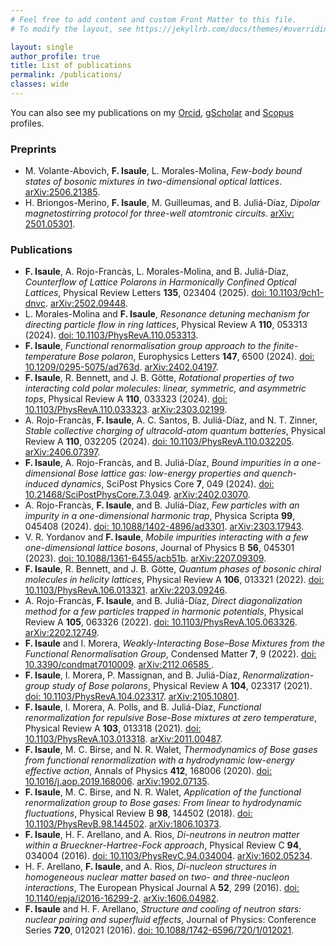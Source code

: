```yaml
---
# Feel free to add content and custom Front Matter to this file.
# To modify the layout, see https://jekyllrb.com/docs/themes/#overriding-theme-defaults

layout: single
author_profile: true
title: List of publications
permalink: /publications/
classes: wide
---
```




You can also see my publications on my [Orcid](https://orcid.org/0000-0003-1810-0707), [gScholar](https://scholar.google.com/citations?user=b-MCzAsAAAAJ&hl=en&oi=ao) and [Scopus](https://www.scopus.com/authid/detail.uri?authorId=57190371396) profiles.


### Preprints

* M. Volante-Abovich, **F. Isaule**, L. Morales-Molina, _Few-body bound states of bosonic mixtures in two-dimensional optical lattices_. [arXiv:2506.21385](https://arxiv.org/abs/2506.21385).
* H. Briongos-Merino, **F. Isaule**, M. Guilleumas, and B. Juliá-Díaz, _Dipolar magnetostirring protocol for three-well atomtronic circuits_. [arXiv: 2501.05301](https://arxiv.org/abs/2501.05301).

### Publications

* **F. Isaule**, A. Rojo-Francàs, L. Morales-Molina, and B. Juliá-Díaz, _Counterflow of Lattice Polarons in Harmonically Confined Optical Lattices_, Physical Review Letters **135**, 023404 (2025). [doi: 10.1103/9ch1-dnvc](https://journals.aps.org/prl/abstract/10.1103/9ch1-dnvc). [arXiv:2502.09448](https://arxiv.org/abs/2502.09448).
* L. Morales-Molina and **F. Isaule**, _Resonance detuning mechanism for directing particle flow in ring lattices_, Physical Review A **110**, 053313 (2024). [doi: 10.1103/PhysRevA.110.053313](https://journals.aps.org/pra/abstract/10.1103/PhysRevA.110.053313).
* **F. Isaule**, _Functional renormalisation group approach to the finite-temperature Bose polaron_,  Europhysics Letters **147**, 6500 (2024). [doi: 10.1209/0295-5075/ad763d](https://iopscience.iop.org/article/10.1209/0295-5075/ad763d). [arXiv:2402.04197](https://arxiv.org/abs/2402.04197).
* **F. Isaule**, R. Bennett, and J. B. Götte, _Rotational properties of two interacting cold polar molecules: linear, symmetric, and asymmetric tops_, Physical Review A **110**, 033323 (2024). [doi: 10.1103/PhysRevA.110.033323](https://journals.aps.org/pra/abstract/10.1103/PhysRevA.110.033323). [arXiv:2303.02199](https://arxiv.org/abs/2303.02199).
* A. Rojo-Francàs, **F. Isaule**, A. C. Santos, B. Juliá-Díaz, and N. T. Zinner, _Stable collective charging of ultracold-atom quantum batteries_, Physical Review A **110**, 032205 (2024). [doi: 10.1103/PhysRevA.110.032205](https://doi.org/10.1103/PhysRevA.110.032205). [arXiv:2406.07397](https://arxiv.org/abs/2406.07397).
* **F. Isaule**, A. Rojo-Francàs, and B. Juliá-Díaz, _Bound impurities in a one-dimensional Bose lattice gas: low-energy properties and quench-induced dynamics_, SciPost Physics Core **7**, 049 (2024). [doi: 10.21468/SciPostPhysCore.7.3.049](https://scipost.org/SciPostPhysCore.7.3.049). [arXiv:2402.03070](https://arxiv.org/abs/2402.03070).
*  A. Rojo-Francàs, **F. Isaule**, and B. Juliá-Díaz, _Few particles with an impurity in a one-dimensional harmonic trap_, Physica Scripta **99**, 045408 (2024).
[doi: 10.1088/1402-4896/ad3301](https://iopscience.iop.org/article/10.1088/1402-4896/ad3301).
[arXiv:2303.17943](https://arxiv.org/abs/2303.17943).
* V. R. Yordanov and **F. Isaule**, _Mobile impurities interacting with a few one-dimensional lattice bosons_, Journal of Physics B **56**, 045301 (2023).
[doi: 10.1088/1361-6455/acb51b](https://iopscience.iop.org/article/10.1088/1361-6455/acb51b).
[arXiv:2207.09309](https://arxiv.org/abs/2207.09309).
* **F. Isaule**, R. Bennett, and J. B. Götte, _Quantum phases of bosonic chiral molecules in helicity lattices_, Physical Review A **106**, 013321 (2022). [doi: 10.1103/PhysRevA.106.013321](https://journals.aps.org/pra/abstract/10.1103/PhysRevA.106.013321).
[arXiv:2203.09246](https://arxiv.org/abs/2203.09246).
* A. Rojo-Francàs, **F. Isaule**, and B. Juliá-Díaz, _Direct diagonalization method for a few particles trapped in harmonic potentials_, Physical Review A **105**, 063326 (2022). [doi: 10.1103/PhysRevA.105.063326](https://journals.aps.org/pra/abstract/10.1103/PhysRevA.105.063326). 
[arXiv:2202.12749](https://arxiv.org/abs/2202.12749).
* **F. Isaule** and I. Morera, _Weakly-Interacting Bose–Bose Mixtures from the Functional Renormalisation Group_, Condensed Matter **7**, 9 (2022). [doi: 10.3390/condmat7010009](https://www.mdpi.com/2410-3896/7/1/9). 
[arXiv:2112.06585 ](https://arxiv.org/abs/2112.06585).
* **F. Isaule**, I. Morera, P. Massignan, and B. Juliá-Díaz, _Renormalization-group study of Bose polarons_, Physical Review A **104**, 023317 (2021). [doi: 10.1103/PhysRevA.104.023317](https://journals.aps.org/pra/abstract/10.1103/PhysRevA.104.023317). 
[arXiv:2105.10801](https://arxiv.org/abs/2105.10801).
* **F. Isaule**, I. Morera, A. Polls, and B. Juliá-Díaz, _Functional renormalization for repulsive Bose-Bose mixtures at zero temperature_, Physical Review A **103**, 013318 (2021). [doi: 10.1103/PhysRevA.103.013318](https://link.aps.org/doi/10.1103/PhysRevA.103.013318). [arXiv:2011.00487](https://arxiv.org/abs/2011.00487).
* **F. Isaule**, M. C. Birse, and N. R. Walet, _Thermodynamics of Bose gases from functional renormalization with a hydrodynamic low-energy effective action_, Annals of Physics **412**, 168006 (2020). [doi: 10.1016/j.aop.2019.168006](https://doi.org/10.1016/j.aop.2019.168006). [arXiv:1902.07135](https://arxiv.org/abs/1902.07135).
* **F. Isaule**, M. C. Birse, and N. R. Walet, _Application of the functional renormalization group to Bose gases: From linear to hydrodynamic fluctuations_, Physical Review B **98**, 144502 (2018). [doi: 10.1103/PhysRevB.98.144502](https://doi.org/10.1103/PhysRevB.98.144502). [arXiv:1806.10373](https://arxiv.org/abs/1806.10373).
* **F. Isaule**, H. F. Arellano, and A. Rios, _Di-neutrons in neutron matter within a Brueckner-Hartree-Fock approach_, Physical Review C **94**, 034004 (2016). [doi: 10.1103/PhysRevC.94.034004](https://doi.org/10.1103/PhysRevC.94.034004). [arXiv:1602.05234](https://arxiv.org/abs/1602.05234).
* H. F. Arellano, **F. Isaule**, and A. Rios, _Di-nucleon structures in homogeneous nuclear matter based on two- and three-nucleon interactions_, The European Physical Journal A **52**, 299 (2016). [doi: 10.1140/epja/i2016-16299-2](https://doi.org/10.1140/epja/i2016-16299-2). [arXiv:1606.04982](https://arxiv.org/abs/1606.04982).
* **F. Isaule** and H. F. Arellano, _Structure and cooling of neutron stars: nuclear pairing and superfluid effects_, Journal of Physics: Conference Series **720**, 012021 (2016). [doi: 10.1088/1742-6596/720/1/012021](https://doi.org/10.1088/1742-6596/720/1/012021).


